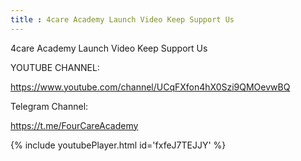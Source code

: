 ```yaml
---
title : 4care Academy Launch Video Keep Support Us
---
```


4care Academy Launch Video Keep Support Us

YOUTUBE CHANNEL:

https://www.youtube.com/channel/UCqFXfon4hX0Szi9QMOevwBQ

Telegram Channel:

https://t.me/FourCareAcademy



{% include youtubePlayer.html id='fxfeJ7TEJJY' %}
